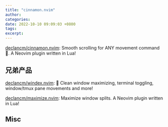 ```yaml
---
title: "cinnamon.nvim"
author: 
categories: 
date: 2022-10-10 09:09:03 +0800
tags: 
excerpt: 
---
```






[declancm/cinnamon.nvim](https://github.com/declancm/cinnamon.nvim): Smooth scrolling for ANY movement command 🤯. A Neovim plugin written in Lua!




## 兄弟产品



[declancm/windex.nvim](https://github.com/declancm/windex.nvim): 🧼 Clean window maximizing, terminal toggling, window/tmux pane movements and more!


[declancm/maximize.nvim](https://github.com/declancm/maximize.nvim): Maximize window splits. A Neovim plugin written in Lua!


## Misc







